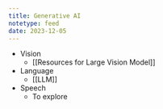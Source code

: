 ```yaml
---
title: Generative AI
notetype: feed
date: 2023-12-05
---
```


- Vision
	- [[Resources for Large Vision Model]]
- Language
	- [[LLM]]
- Speech
	- To explore